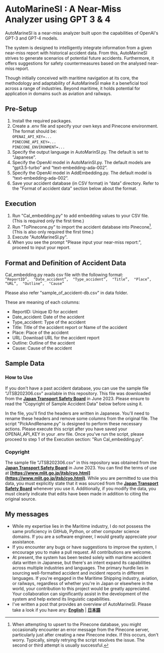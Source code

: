 # **AutoMarineSI** : A Near-Miss Analyzer using GPT 3 & 4

AutoMarineSI is a near-miss analyzer built upon the capabilities of OpenAI's GPT-3 and GPT-4 models.

The system is designed to intelligently integrate information from a given near-miss report with historical accident data. From this, AutoMarineSI strives to generate scenarios of potential future accidents. Furthermore, it offers suggestions for safety countermeasures based on the analysed near-miss report.

Though initially conceived with maritime navigation at its core, the methodology and adaptability of AutoMarineSI make it a beneficial tool across a range of industries. Beyond maritime, it holds potential for application in domains such as aviation and railways.


## **Pre-Setup**

1. Install the required packages.
2. Create a .env file and specify your own keys and Pinecone environment. The format should be:  
`OPENAI_API_KEY=...`  
`PINECONE_API_KEY=...`  
`PINECONE_ENVIRONMENT=...`  
3. Specify the output language in AutoMarinSI.py. The default is set to "Japanese".
4. Specify the OpenAI model in AutoMarinSI.py. The default models are “gpt3.5-turbo” and “text-embedding-ada-002”.
5. Specify the OpenAI model in AddEmbedding.py. The default model is “text-embedding-ada-002”.
6. Save your accident database (in CSV format) in “data” directory. Refer to the "Format of accident data" section below about the format.


## **Execution**

1. Run "Cal_embedding.py" to add embedding values to your CSV file. (This is required only the first time.)
2. Run "ToPinecone.py" to import the accident database into Pinecone[^1]. (This is also only required the first time.)
3. Execute "AutoMarineSI.py".
4. When you see the prompt "Please input your near-miss report:", proceed to input your report.

[^1]:When attempting to upsert to the Pinecone database, you might occasionally encounter an error message from the Pinecone server, particularly just after creating a new Pinecone index. If this occurs, don't worry. Typically, simply retrying the script resolves the issue. The second or third attempt is usually successful.



## Format and Definition of Accident Data

Cal_embedding.py reads csv file with the following format:  
`“ReportID”,  "Date_accident”,  "Type_accident”,  "Title”,  "Place”,  “URL”,  "Outline”,  "Cause”`  

Please also refer "sample_of_accident-db.csv" in data folder.

These are meaning of each columns:
- ReportID: Unique ID for accident
- Date_accident: Date of the accident
- Type_accident: Type of the accident
- Title: Title of the accident report or Name of the accident
- Place: Place of the accident
- URL: Download URL for the accident report
- Outline: Outline of the accident
- Cause: Cause of the accident



## Sample Data

### How to Use

If you don't have a past accident database, you can use the sample file "JTSB202306.csv" available in this repository. This file was downloaded from the **[Japan Transport Safety Board](https://www.mlit.go.jp/jtsb/index.html)** in June 2023. Please ensure to read the "Copyright of Sample Accident Data" below before using it.

In the file, you'll find the headers are written in Japanese. You'll need to rename these headers and remove some columns from the original file. The script "PickAndRename.py" is designed to perform these necessary actions. Please execute this script after you have saved your OPENAI_API_KEY in your .env file. Once you've run the script, please proceed to step 1 of the Execution section: "Run Cal_embedding.py".


### Copyright

The sample file "JTSB202306.csv" in this repository was obtained from the **[Japan Transport Safety Board](https://www.mlit.go.jp/jtsb/english.html)** in June 2023. You can find the terms of use at **[https://www.mlit.go.jp/jtsb/cyo.html](https://www.mlit.go.jp/jtsb/cyo.html)**. While you are permitted to use this data, you must explicitly state that it was sourced from the **[Japan Transport Safety Board](https://www.mlit.go.jp/jtsb/index.html)** whenever you use it. Additionally, if you modify the data, you must clearly indicate that edits have been made in addition to citing the original source.



## My messages

- While my expertise lies in the Maritime industry, I do not possess the same proficiency in GitHub, Python, or other computer science domains. If you are a software engineer, I would greatly appreciate your assistance.
- If you encounter any bugs or have suggestions to improve the system, I encourage you to make a pull request. All contributions are welcome.
- At present, the system has been tested solely with maritime accident data written in Japanese, but there's an intent expand its capabilities across multiple industries and languages. The primary hurdle lies in sourcing well-formatted accident and incident reports in different languages. If you're engaged in the Maritime Shipping industry, aviation, or railways, regardless of whether you're in Japan or elsewhere in the world, your contribution to this project would be greatly appreciated. Your collaboration can significantly assist in the development of the system and help extend its linguistic capabilities.
- I've written a post that provides an overview of AutoMarineSI. Please take a look if you have any: **[English](https://www.fmcho.com/posts/2023-06-25-2)** | **[日本語](https://www.fmcho.com/posts/2023-06-25-1)**
